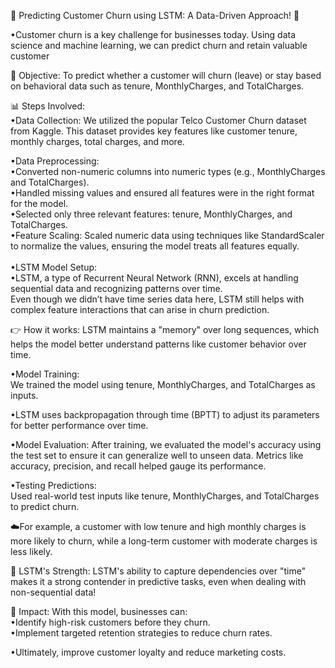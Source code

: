 🚀 Predicting Customer Churn using LSTM: A Data-Driven Approach! 🚀<br>

•Customer churn is a key challenge for businesses today. Using data science and machine learning, we can predict churn and retain valuable customer<br>
 
🔎 Objective: To predict whether a customer will churn (leave) or stay based on behavioral data such as tenure, MonthlyCharges, and TotalCharges.<br>

📊 Steps Involved:<br>
•Data Collection: We utilized the popular Telco Customer Churn dataset from Kaggle. This dataset provides key features like customer tenure, monthly charges, total charges, and more.<br>

•Data Preprocessing:<br>
•Converted non-numeric columns into numeric types (e.g., MonthlyCharges and TotalCharges).<br>
•Handled missing values and ensured all features were in the right format for the model.<br>
•Selected only three relevant features: tenure, MonthlyCharges, and TotalCharges.<br>
•Feature Scaling: Scaled numeric data using techniques like StandardScaler to normalize the values, ensuring the model treats all features equally.<br>
<br>
•LSTM Model Setup:<br>
•LSTM, a type of Recurrent Neural Network (RNN), excels at handling sequential data and recognizing patterns over time.<br>
Even though we didn’t have time series data here, LSTM still helps with complex feature interactions that can arise in churn prediction.<br>

👉 How it works: LSTM maintains a "memory" over long sequences, which helps the model better understand patterns like customer behavior over time.<br>

•Model Training:<br>
We trained the model using tenure, MonthlyCharges, and TotalCharges as inputs.<br>

•LSTM uses backpropagation through time (BPTT) to adjust its parameters for better performance over time.<br>

•Model Evaluation: After training, we evaluated the model's accuracy using the test set to ensure it can generalize well to unseen data. Metrics like accuracy, precision, and recall helped gauge its performance.<br>

•Testing Predictions:<br>
Used real-world test inputs like tenure, MonthlyCharges, and TotalCharges to predict churn.<br>

☁️For example, a customer with low tenure and high monthly charges is more likely to churn, while a long-term customer with moderate charges is less likely.<br>

🔮 LSTM's Strength: LSTM's ability to capture dependencies over "time" makes it a strong contender in predictive tasks, even when dealing with non-sequential data!<br>

🎯 Impact: With this model, businesses can:<br>
•Identify high-risk customers before they churn.<br>
•Implement targeted retention strategies to reduce churn rates.<br>

•Ultimately, improve customer loyalty and reduce marketing costs.<br>
